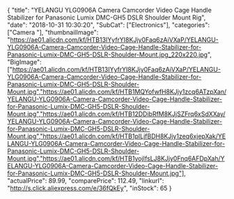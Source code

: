 {
	"title": "YELANGU YLG0906A Camera Camcorder Video Cage Handle Stabilizer for Panasonic Lumix DMC-GH5 DSLR Shoulder Mount Rig",
	"date": "2018-10-31 10:30:20",
	"SubCat": ["Electronics"],
	"categories": ["Camera "],
	"thumbnailImage": "https://ae01.alicdn.com/kf/HTB13IYyfrYI8KJjy0Faq6zAiVXaP/YELANGU-YLG0906A-Camera-Camcorder-Video-Cage-Handle-Stabilizer-for-Panasonic-Lumix-DMC-GH5-DSLR-Shoulder-Mount.jpg_220x220.jpg",
	"BigImage": ["https://ae01.alicdn.com/kf/HTB13IYyfrYI8KJjy0Faq6zAiVXaP/YELANGU-YLG0906A-Camera-Camcorder-Video-Cage-Handle-Stabilizer-for-Panasonic-Lumix-DMC-GH5-DSLR-Shoulder-Mount.jpg","https://ae01.alicdn.com/kf/HTB1MQYofwfH8KJjy1zcq6ATzpXan/YELANGU-YLG0906A-Camera-Camcorder-Video-Cage-Handle-Stabilizer-for-Panasonic-Lumix-DMC-GH5-DSLR-Shoulder-Mount.jpg","https://ae01.alicdn.com/kf/HTB12DDibRfM8KJjSZFrq6xSdXXay/YELANGU-YLG0906A-Camera-Camcorder-Video-Cage-Handle-Stabilizer-for-Panasonic-Lumix-DMC-GH5-DSLR-Shoulder-Mount.jpg","https://ae01.alicdn.com/kf/HTB1pILjfBDH8KJjy1zeq6xjepXak/YELANGU-YLG0906A-Camera-Camcorder-Video-Cage-Handle-Stabilizer-for-Panasonic-Lumix-DMC-GH5-DSLR-Shoulder-Mount.jpg","https://ae01.alicdn.com/kf/HTB1yojIfsLJ8KJjy0Fnq6AFDpXah/YELANGU-YLG0906A-Camera-Camcorder-Video-Cage-Handle-Stabilizer-for-Panasonic-Lumix-DMC-GH5-DSLR-Shoulder-Mount.jpg"],
	"actualPrice": 89.99,
	"comparePrice": 112.49,
	"linkurl": "http://s.click.aliexpress.com/e/36fQkEy",
	"inStock": 65
}

